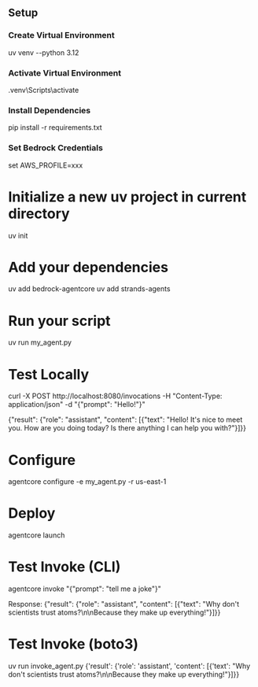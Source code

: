 ## Setup

### Create Virtual Environment

uv venv --python 3.12

### Activate Virtual Environment

.venv\Scripts\activate

### Install Dependencies

pip install -r requirements.txt

### Set Bedrock Credentials

set AWS_PROFILE=xxx

# Initialize a new uv project in current directory
uv init

# Add your dependencies
uv add bedrock-agentcore
uv add strands-agents

# Run your script
uv run my_agent.py

# Test Locally

curl -X POST http://localhost:8080/invocations -H "Content-Type: application/json" -d "{\"prompt\": \"Hello!\"}"

{"result": {"role": "assistant", "content": [{"text": "Hello! It's nice to meet you. How are you doing today? Is there anything I can help you with?"}]}}

# Configure

agentcore configure -e my_agent.py -r us-east-1

# Deploy

agentcore launch

# Test Invoke (CLI)

agentcore invoke "{\"prompt\": \"tell me a joke\"}"


Response:
{"result": {"role": "assistant", "content": [{"text": "Why don't scientists trust atoms?\n\nBecause they make up everything!"}]}}

# Test Invoke (boto3)
uv run invoke_agent.py
{'result': {'role': 'assistant', 'content': [{'text': "Why don't scientists trust atoms?\n\nBecause they make up everything!"}]}}